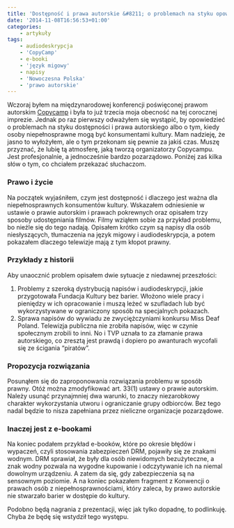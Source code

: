 ```yaml
---
title: 'Dostępność i prawa autorskie &#8211; o problemach na styku opowiadałem na tegorocznym Copycampie'
date: '2014-11-08T16:56:53+01:00'
categories:
    - artykuły
tags:
    - audiodeskrypcja
    - 'CopyCamp'
    - e-booki
    - 'język migowy'
    - napisy
    - 'Nowoczesna Polska'
    - 'prawo autorskie'
---
```


Wczoraj byłem na międzynarodowej konferencji poświęconej prawom autorskim [Copycamp](http://copycamp.pl) i była to już trzecia moja obecność na tej corocznej imprezie. Jednak po raz pierwszy odważyłem się wystąpić, by opowiedzieć o problemach na styku dostępności i prawa autorskiego albo o tym, kiedy osoby niepełnosprawne mogą być konsumentami kultury. Mam nadzieję, że jasno to wyłożyłem, ale o tym przekonam się pewnie za jakiś czas. Muszę przyznać, że lubię tą atmosferę, jaką tworzą organizatorzy Copycampu. Jest profesjonalnie, a jednocześnie bardzo pozarządowo. Poniżej zaś kilka słów o tym, co chciałem przekazać słuchaczom.

### Prawo i życie

Na początek wyjaśniłem, czym jest dostępność i dlaczego jest ważna dla niepełnosprawnych konsumentów kultury. Wskazałem odniesienie w ustawie o prawie autorskim i prawach pokrewnych oraz opisałem trzy sposoby udostępniania filmów. Filmy wziąłem sobie za przykład problemu, bo nieźle się do tego nadają. Opisałem krótko czym są napisy dla osób niesłyszących, tłumaczenia na język migowy i audiodeskrypcja, a potem pokazałem dlaczego telewizje mają z tym kłopot prawny.

### Przykłady z historii

Aby unaocznić problem opisałem dwie sytuacje z niedawnej przeszłości:

1. Problemy z szeroką dystrybucją napisów i audiodeskrypcji, jakie przygotowała Fundacja Kultury bez barier. Włożono wiele pracy i pieniędzy w ich opracowanie i muszą leżeć w szufladach lub być wykorzystywane w ograniczony sposób na specjalnych pokazach.
2. Sprawa napisów do wywiadu ze zwyciężczyniami konkursu Miss Deaf Poland. Telewizja publiczna nie zrobiła napisów, więc w czynie społecznym zrobili to inni. No i TVP uznała to za złamanie prawa autorskiego, co zresztą jest prawdą i dopiero po awanturach wycofali się ze ścigania “piratów”.

### Propozycja rozwiązania

Posunąłem się do zaproponowania rozwiązania problemu w sposób prawny. Otóż można zmodyfikować art. 33(1) ustawy o prawie autorskim. Należy usunąć przynajmniej dwa warunki, to znaczy niezarobkowy charakter wykorzystania utworu i ograniczanie grupy odbiorców. Bez tego nadal będzie to nisza zapełniana przez nieliczne organizacje pozarządowe.

### Inaczej jest z e-bookami

Na koniec podałem przykład e-booków, które po okresie błędów i wypaczeń, czyli stosowania zabezpieczeń DRM, pojawiły się ze znakami wodnym. DRM sprawiał, że były dla osób niewidomych bezużyteczne, a znak wodny pozwala na wygodne kupowanie i odczytywanie ich na niemal dowolnym urządzeniu. A zatem da się, gdy zabezpieczenia są na sensownym poziomie. A na koniec pokazałem fragment z Konwencji o prawach osób z niepełnosprawnościami, który zaleca, by prawo autorskie nie stwarzało barier w dostępie do kultury.

Podobno będą nagrania z prezentacji, więc jak tylko dopadnę, to podlinkuję. Chyba że będę się wstydził tego występu.
